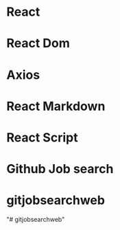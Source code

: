 <!-- github job search web app -->

# React 
# React Dom
# Axios
# React Markdown
# React Script
# Github Job search 


# gitjobsearchweb
"# gitjobsearchweb" 
